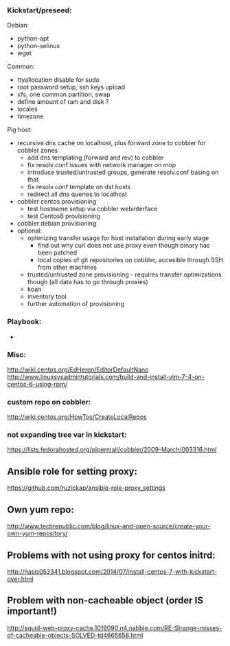 ### Kickstart/preseed:
 Debian:
 - python-apt
 - python-selinux
 - wget

 Common:
 - ttyallocation disable for sudo
 - root password setup, ssh keys upload
 - xfs, one common partition, swap
 - define amount of ram and disk ?
 - locales
 - timezone

Pig host:
 - recursive dns cache on localhost, plus forward zone to cobbler for cobbler
   zones
   - add dns templating (forward and rev) to cobbler
   - fix resolv.conf issues with network manager on mop
   - introduce trusted/untrusted groups, generate resolv.conf basing on that
   - fix resolv.conf template on dst hosts
   - redirect all dns queries to localhost
 - cobbler centos provisioning
   - test hostname setup via cobbler webinterface
   - test Centos6 provisioning
 - cobbler debian provisioning
 - optional:
    - optimizing transfer usage for host installation during early stage
        - find out why curl does not use proxy even though binary has been patched 
        - local copies of git repositories on cobbler, accesible through SSH from
        other machines
    - trusted/untrusted zone provisioning - requires transfer optimizations though
    (all data has to go through proxies)
    - koan
    - inventory tool
    - further automation of provisioning

### Playbook:
- <None>

### Misc:
http://wiki.centos.org/EdHeron/EditorDefaultNano
http://www.linuxsysadmintutorials.com/build-and-install-vim-7-4-on-centos-6-using-rpm/

### custom repo on cobbler:
http://wiki.centos.org/HowTos/CreateLocalRepos

### not expanding tree var in kickstart:
https://lists.fedorahosted.org/pipermail/cobbler/2009-March/003316.html

## Ansible role for setting proxy:
https://github.com/ruzickap/ansible-role-proxy_settings

## Own yum repo:
http://www.techrepublic.com/blog/linux-and-open-source/create-your-own-yum-repository/

## Problems with not using proxy for centos initrd:
http://hasis053341.blogspot.com/2014/07/install-centos-7-with-kickstart-over.html

## Problem with non-cacheable object (order IS important!)
http://squid-web-proxy-cache.1019090.n4.nabble.com/RE-Strange-misses-of-cacheable-objects-SOLVED-td4665658.html
